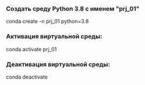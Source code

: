 ### Создать среду Python 3.8 с именем "prj_01"
conda create -n prj_01 python=3.8

### Активация виртуальной среды:
conda activate prj_01

### Деактивация виртуальной среды:
conda deactivate
